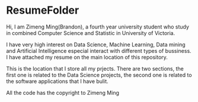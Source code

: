 # ResumeFolder

Hi, I am Zimeng Ming(Brandon), a fourth year university student who study in combined Computer Science and Statistic in University of Victoria.

I have very high interest on Data Science, Machine Learning, Data mining and Artificial Intelligence especial interact with different types of bussiness. I have attached my resume on the main location of this repository. 

This is the location that I store all my prjects. There are two sections, the first one is related to the Data Science projects, the second one is related to the software applications that I have bulit. 

All the code has the copyright to Zimeng Ming
